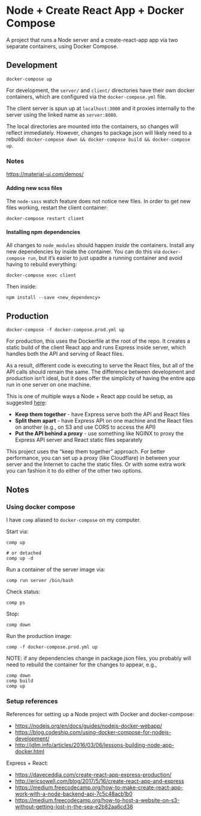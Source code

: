 
Node + Create React App + Docker Compose
========================================

A project that runs a Node server and a create-react-app app via two separate containers, using Docker Compose.


## Development

```
docker-compose up
```

For development, the `server/` and `client/` directories have their own docker containers, which are configured via the `docker-compose.yml` file.

The client server is spun up at `localhost:3000` and it proxies internally to the server using the linked name as `server:8080`.

The local directories are mounted into the containers, so changes will reflect immediately. However, changes to package.json will likely need to a rebuild: `docker-compose down && docker-compose build && docker-compose up`.

### Notes
https://material-ui.com/demos/

#### Adding new scss files

The `node-sass` watch feature does not notice new files. In order to get new files working, restart the client container:

```
docker-compose restart client
```

#### Installing npm dependencies

All changes to `node_modules` should happen *inside* the containers. Install any new dependencies by inside the container. You can do this via `docker-compose run`, but it’s easier to just upadte a running container and avoid having to rebuild everything:

```
docker-compose exec client
```

Then inside:

```
npm install --save <new_dependency>
```

## Production

```
docker-compose -f docker-compose.prod.yml up
```

For production, this uses the Dockerfile at the root of the repo. It creates a static build of the client React app and runs Express inside server, which handles both the API and serving of React files.

As a result, different code is executing to serve the React files, but all of the API calls should remain the same. The difference between development and production isn’t ideal, but it does offer the simplicity of having the entire app run in one server on one machine.

This is one of multiple ways a Node + React app could be setup, as suggested [here](https://daveceddia.com/create-react-app-express-production/):

*   __Keep them together__ - have Express serve both the API and React files
*   __Split them apart__ - have Express API on one machine and the React files on another (e.g., on S3 and use CORS to access the API)
*   __Put the API behind a proxy__ - use something like NGINX to proxy the Express API server and React static files separately

This project uses the “keep them together” approach. For better performance, you can set up a proxy (like Cloudflare) in between your server and the Internet to cache the static files. Or with some extra work you can fashion it to do either of the other two options.


## Notes

### Using docker compose

I have `comp` aliased to `docker-compose` on my computer.

Start via:

```
comp up

# or detached
comp up -d
```

Run a container of the server image via:

```
comp run server /bin/bash
```

Check status:

```
comp ps
```

Stop:

```
comp down
```

Run the production image:

```
comp -f docker-compose.prod.yml up
```

NOTE: if any dependencies change in package.json files, you probably will need to rebuild the container for the changes to appear, e.g.,

```
comp down
comp build
comp up
```


### Setup references

References for setting up a Node project with Docker and docker-compose:

*   https://nodejs.org/en/docs/guides/nodejs-docker-webapp/
*   https://blog.codeship.com/using-docker-compose-for-nodejs-development/
*   http://jdlm.info/articles/2016/03/06/lessons-building-node-app-docker.html

Express + React:

*   https://daveceddia.com/create-react-app-express-production/
*   http://ericsowell.com/blog/2017/5/16/create-react-app-and-express
*   https://medium.freecodecamp.org/how-to-make-create-react-app-work-with-a-node-backend-api-7c5c48acb1b0
*   https://medium.freecodecamp.org/how-to-host-a-website-on-s3-without-getting-lost-in-the-sea-e2b82aa6cd38

